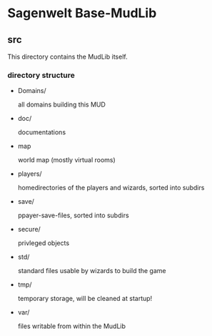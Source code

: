 # Sagenwelt Base-MudLib
## src

This directory contains the MudLib itself.

### directory structure

+   Domains/

    all domains building this MUD

+   doc/

    documentations

+   map

    world map (mostly virtual rooms)

+   players/

    homedirectories of the players and wizards, sorted into subdirs

+   save/

    ppayer-save-files, sorted into subdirs

+   secure/

    privleged objects

+   std/

    standard files usable by wizards to build the game

+   tmp/

    temporary storage, will be cleaned at startup!

+   var/

    files writable from within the MudLib
